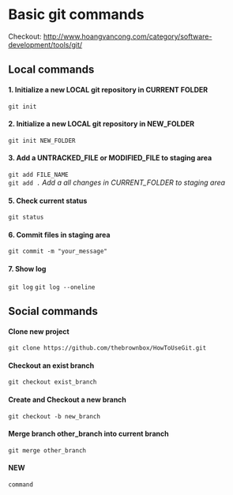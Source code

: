 # Basic git commands
Checkout: http://www.hoangvancong.com/category/software-development/tools/git/

## Local commands
#### 1. Initialize a new LOCAL git repository in CURRENT FOLDER
```git init```
#### 2. Initialize a new LOCAL git repository in NEW_FOLDER
```git init NEW_FOLDER```
#### 3. Add a UNTRACKED_FILE or MODIFIED_FILE to staging area
```git add FILE_NAME``` <br/>
```git add .``` _Add a all changes in CURRENT_FOLDER to staging area_
#### 5. Check current status
```git status```
#### 6. Commit files in staging area
```git commit -m "your_message"```
#### 7. Show log
```git log```
```git log --oneline```


## Social commands
#### Clone new project
```git clone https://github.com/thebrownbox/HowToUseGit.git```
#### Checkout an exist branch 
```git checkout exist_branch```
#### Create and Checkout a new branch
```git checkout -b new_branch```
#### Merge branch other_branch into current branch
```git merge other_branch```

#### NEW
```command```
